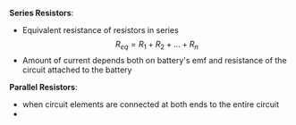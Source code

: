 **Series Resistors**:
- Equivalent resistance of resistors in series $$R_{eq} = R_{1} + R_{2} + ... + R_{n}$$
- Amount of current depends both on battery's emf and resistance of the circuit attached to the battery

**Parallel Resistors**:
- when circuit elements are connected at both ends to the entire circuit
- 